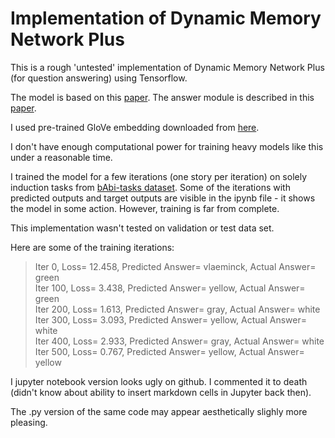 # Implementation of Dynamic Memory Network Plus

This is a rough 'untested' implementation of Dynamic Memory Network Plus (for question answering) using Tensorflow.

The model is based on this [paper](https://arxiv.org/abs/1603.01417). The answer module is described in this [paper](https://arxiv.org/pdf/1506.07285.pdf).

I used pre-trained GloVe embedding downloaded from [here](https://nlp.stanford.edu/projects/glove/).

I don't have enough computational power for training heavy models like this under a reasonable time.

I trained the model for a few iterations (one story per iteration) on solely induction tasks from [bAbi-tasks dataset](https://research.fb.com/downloads/babi/). Some of the iterations with predicted outputs and target outputs are visible in
the ipynb file - it shows the model in some action. However, training is far from complete.

This implementation wasn't tested on validation or test data set.

Here are some of the training iterations:


>Iter 0, Loss= 12.458, Predicted Answer= vlaeminck, Actual Answer= green <br/>
>Iter 100, Loss= 3.438, Predicted Answer= yellow, Actual Answer= green <br/>
>Iter 200, Loss= 1.613, Predicted Answer= gray, Actual Answer= white <br/>
>Iter 300, Loss= 3.093, Predicted Answer= yellow, Actual Answer= white <br/>
>Iter 400, Loss= 2.933, Predicted Answer= gray, Actual Answer= white <br/>
>Iter 500, Loss= 0.767, Predicted Answer= yellow, Actual Answer= yellow

I jupyter notebook version looks ugly on github. I commented it to death (didn't know about ability to insert markdown cells in Jupyter back then).

The .py version of the same code may appear aesthetically slighly more pleasing. 
